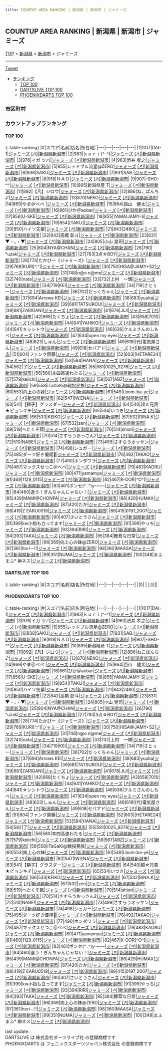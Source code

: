 ```yaml
---
title: COUNTUP AREA RANKING | 新潟県 | 新潟市 | ジャミーズ
---
```

## COUNTUP AREA RANKING | 新潟県 | 新潟市 | ジャミーズ

[TOP](/darts/rank/) > [新潟県](/darts/rank/新潟県/) > [新潟市](/darts/rank/新潟県/新潟市/) > ジャミーズ

___

<a href="https://twitter.com/share?ref_src=twsrc%5Etfw" data-text="COUNTUP AREA RANKING | 新潟県新潟市ジャミーズ" class="twitter-share-button" data-hashtags="DARTSLIVE,PHOENIXDARTS,darts,ダーツ" data-show-count="false">Tweet</a>

* [ランキング](#カウントアップランキング)
    * [TOP 100](#top-100)
    * [DARTSLIVE TOP 100](#dartslive-top-100)
    * [PHOENIXDARTS TOP 100](#phoenixdarts-top-100)

### 市区町村

<ul>

</ul>

### カウントアップランキング

#### TOP 100



{:.table-ranking}
|#|スコア|名前|店名|所在地|
|---|---|---|---|---|
|1|1017|<span class="rank-name-pd">DAI-1</span>|<a href="/darts/rank/shops/81179.html">ジャミーズ</a> <a href="https://vs.phoenixdarts.com/jp/shop/shopDetailInfo/s_81179?s_seq=81179">[↗]</a>|<a href="/darts/rank/新潟県/新潟市">新潟県新潟市</a>|
|2|983|<span class="rank-name-pd">ｋｕｒｉ(^ｰ^)</span>|<a href="/darts/rank/shops/81179.html">ジャミーズ</a> <a href="https://vs.phoenixdarts.com/jp/shop/shopDetailInfo/s_81179?s_seq=81179">[↗]</a>|<a href="/darts/rank/新潟県/新潟市">新潟県新潟市</a>|
|3|976|<span class="rank-name-pd">イガ ツバ</span>|<a href="/darts/rank/shops/81179.html">ジャミーズ</a> <a href="https://vs.phoenixdarts.com/jp/shop/shopDetailInfo/s_81179?s_seq=81179">[↗]</a>|<a href="/darts/rank/新潟県/新潟市">新潟県新潟市</a>|
|4|963|<span class="rank-name-pd"><span class="pro-icon-pd"></span>渋井 孝之</span>|<a href="/darts/rank/shops/81179.html">ジャミーズ</a> <a href="https://vs.phoenixdarts.com/jp/shop/shopDetailInfo/s_81179?s_seq=81179">[↗]</a>|<a href="/darts/rank/新潟県/新潟市">新潟県新潟市</a>|
|5|955|<span class="rank-name-pd">レッドブル流星@ZERO</span>|<a href="/darts/rank/shops/81179.html">ジャミーズ</a> <a href="https://vs.phoenixdarts.com/jp/shop/shopDetailInfo/s_81179?s_seq=81179">[↗]</a>|<a href="/darts/rank/新潟県/新潟市">新潟県新潟市</a>|
|6|938|<span class="rank-name-pd">SAKU</span>|<a href="/darts/rank/shops/81179.html">ジャミーズ</a> <a href="https://vs.phoenixdarts.com/jp/shop/shopDetailInfo/s_81179?s_seq=81179">[↗]</a>|<a href="/darts/rank/新潟県/新潟市">新潟県新潟市</a>|
|7|931|<span class="rank-name-pd">SAB.</span>|<a href="/darts/rank/shops/81179.html">ジャミーズ</a> <a href="https://vs.phoenixdarts.com/jp/shop/shopDetailInfo/s_81179?s_seq=81179">[↗]</a>|<a href="/darts/rank/新潟県/新潟市">新潟県新潟市</a>|
|8|918|<span class="rank-name-pd">ＮＡＯ</span>|<a href="/darts/rank/shops/81179.html">ジャミーズ</a> <a href="https://vs.phoenixdarts.com/jp/shop/shopDetailInfo/s_81179?s_seq=81179">[↗]</a>|<a href="/darts/rank/新潟県/新潟市">新潟県新潟市</a>|
|9|907|<span class="rank-name-pd">-SHO-^^</span>|<a href="/darts/rank/shops/81179.html">ジャミーズ</a> <a href="https://vs.phoenixdarts.com/jp/shop/shopDetailInfo/s_81179?s_seq=81179">[↗]</a>|<a href="/darts/rank/新潟県/新潟市">新潟県新潟市</a>|
|10|895|<span class="rank-name-pd">新潟県産 T</span>|<a href="/darts/rank/shops/81179.html">ジャミーズ</a> <a href="https://vs.phoenixdarts.com/jp/shop/shopDetailInfo/s_81179?s_seq=81179">[↗]</a>|<a href="/darts/rank/新潟県/新潟市">新潟県新潟市</a>|
|11|892|<span class="rank-name-pd">【凡】ジロウ</span>|<a href="/darts/rank/shops/81179.html">ジャミーズ</a> <a href="https://vs.phoenixdarts.com/jp/shop/shopDetailInfo/s_81179?s_seq=81179">[↗]</a>|<a href="/darts/rank/新潟県/新潟市">新潟県新潟市</a>|
|12|886|<span class="rank-name-pd">ねこぱんち♪</span>|<a href="/darts/rank/shops/81179.html">ジャミーズ</a> <a href="https://vs.phoenixdarts.com/jp/shop/shopDetailInfo/s_81179?s_seq=81179">[↗]</a>|<a href="/darts/rank/新潟県/新潟市">新潟県新潟市</a>|
|13|870|<span class="rank-name-pd">NEKO</span>|<a href="/darts/rank/shops/81179.html">ジャミーズ</a> <a href="https://vs.phoenixdarts.com/jp/shop/shopDetailInfo/s_81179?s_seq=81179">[↗]</a>|<a href="/darts/rank/新潟県/新潟市">新潟県新潟市</a>|
|14|869|<span class="rank-name-pd">やま＠べべ </span>|<a href="/darts/rank/shops/81179.html">ジャミーズ</a> <a href="https://vs.phoenixdarts.com/jp/shop/shopDetailInfo/s_81179?s_seq=81179">[↗]</a>|<a href="/darts/rank/新潟県/新潟市">新潟県新潟市</a>|
|15|864|<span class="rank-name-pd">西山　健太</span>|<a href="/darts/rank/shops/81179.html">ジャミーズ</a> <a href="https://vs.phoenixdarts.com/jp/shop/shopDetailInfo/s_81179?s_seq=81179">[↗]</a>|<a href="/darts/rank/新潟県/新潟市">新潟県新潟市</a>|
|16|861|<span class="rank-name-pd">ぴか＠aobar</span>|<a href="/darts/rank/shops/81179.html">ジャミーズ</a> <a href="https://vs.phoenixdarts.com/jp/shop/shopDetailInfo/s_81179?s_seq=81179">[↗]</a>|<a href="/darts/rank/新潟県/新潟市">新潟県新潟市</a>|
|17|856|<span class="rank-name-pd">U-SKE</span>|<a href="/darts/rank/shops/81179.html">ジャミーズ</a> <a href="https://vs.phoenixdarts.com/jp/shop/shopDetailInfo/s_81179?s_seq=81179">[↗]</a>|<a href="/darts/rank/新潟県/新潟市">新潟県新潟市</a>|
|18|855|<span class="rank-name-pd">YAMA!JAMY-S</span>|<a href="/darts/rank/shops/81179.html">ジャミーズ</a> <a href="https://vs.phoenixdarts.com/jp/shop/shopDetailInfo/s_81179?s_seq=81179">[↗]</a>|<a href="/darts/rank/新潟県/新潟市">新潟県新潟市</a>|
|19|854|<span class="rank-name-pd">[TAKU]</span>|<a href="/darts/rank/shops/81179.html">ジャミーズ</a> <a href="https://vs.phoenixdarts.com/jp/shop/shopDetailInfo/s_81179?s_seq=81179">[↗]</a>|<a href="/darts/rank/新潟県/新潟市">新潟県新潟市</a>|
|20|850|<span class="rank-name-pd">ハイソ先輩</span>|<a href="/darts/rank/shops/81179.html">ジャミーズ</a> <a href="https://vs.phoenixdarts.com/jp/shop/shopDetailInfo/s_81179?s_seq=81179">[↗]</a>|<a href="/darts/rank/新潟県/新潟市">新潟県新潟市</a>|
|21|843|<span class="rank-name-pd">2480</span>|<a href="/darts/rank/shops/81179.html">ジャミーズ</a> <a href="https://vs.phoenixdarts.com/jp/shop/shopDetailInfo/s_81179?s_seq=81179">[↗]</a>|<a href="/darts/rank/新潟県/新潟市">新潟県新潟市</a>|
|22|842|<span class="rank-name-pd">高橋 彰斗</span>|<a href="/darts/rank/shops/81179.html">ジャミーズ</a> <a href="https://vs.phoenixdarts.com/jp/shop/shopDetailInfo/s_81179?s_seq=81179">[↗]</a>|<a href="/darts/rank/新潟県/新潟市">新潟県新潟市</a>|
|23|831|<span class="rank-name-pd">▼・。・▼</span>|<a href="/darts/rank/shops/81179.html">ジャミーズ</a> <a href="https://vs.phoenixdarts.com/jp/shop/shopDetailInfo/s_81179?s_seq=81179">[↗]</a>|<a href="/darts/rank/新潟県/新潟市">新潟県新潟市</a>|
|24|805|<span class="rank-name-pd">小山 晃司</span>|<a href="/darts/rank/shops/81179.html">ジャミーズ</a> <a href="https://vs.phoenixdarts.com/jp/shop/shopDetailInfo/s_81179?s_seq=81179">[↗]</a>|<a href="/darts/rank/新潟県/新潟市">新潟県新潟市</a>|
|25|804|<span class="rank-name-pd">NYA@CHAN</span>|<a href="/darts/rank/shops/81179.html">ジャミーズ</a> <a href="https://vs.phoenixdarts.com/jp/shop/shopDetailInfo/s_81179?s_seq=81179">[↗]</a>|<a href="/darts/rank/新潟県/新潟市">新潟県新潟市</a>|
|26|790|<span class="rank-name-pd">°uzak</span>|<a href="/darts/rank/shops/81179.html">ジャミーズ</a> <a href="https://vs.phoenixdarts.com/jp/shop/shopDetailInfo/s_81179?s_seq=81179">[↗]</a>|<a href="/darts/rank/新潟県/新潟市">新潟県新潟市</a>|
|27|783|<span class="rank-name-pd">3点☆BOY</span>|<a href="/darts/rank/shops/81179.html">ジャミーズ</a> <a href="https://vs.phoenixdarts.com/jp/shop/shopDetailInfo/s_81179?s_seq=81179">[↗]</a>|<a href="/darts/rank/新潟県/新潟市">新潟県新潟市</a>|
|28|774|<span class="rank-name-pd">たかぴー《ジャミーズ》</span>|<a href="/darts/rank/shops/81179.html">ジャミーズ</a> <a href="https://vs.phoenixdarts.com/jp/shop/shopDetailInfo/s_81179?s_seq=81179">[↗]</a>|<a href="/darts/rank/新潟県/新潟市">新潟県新潟市</a>|
|29|769|<span class="rank-name-pd">KURI[^.^]</span>|<a href="/darts/rank/shops/81179.html">ジャミーズ</a> <a href="https://vs.phoenixdarts.com/jp/shop/shopDetailInfo/s_81179?s_seq=81179">[↗]</a>|<a href="/darts/rank/新潟県/新潟市">新潟県新潟市</a>|
|30|750|<span class="rank-name-pd">HISA@JAMY+S2</span>|<a href="/darts/rank/shops/81179.html">ジャミーズ</a> <a href="https://vs.phoenixdarts.com/jp/shop/shopDetailInfo/s_81179?s_seq=81179">[↗]</a>|<a href="/darts/rank/新潟県/新潟市">新潟県新潟市</a>|
|31|748|<span class="rank-name-pd">n@o n@me</span>|<a href="/darts/rank/shops/81179.html">ジャミーズ</a> <a href="https://vs.phoenixdarts.com/jp/shop/shopDetailInfo/s_81179?s_seq=81179">[↗]</a>|<a href="/darts/rank/新潟県/新潟市">新潟県新潟市</a>|
|32|740|<span class="rank-name-pd">nata</span>|<a href="/darts/rank/shops/81179.html">ジャミーズ</a> <a href="https://vs.phoenixdarts.com/jp/shop/shopDetailInfo/s_81179?s_seq=81179">[↗]</a>|<a href="/darts/rank/新潟県/新潟市">新潟県新潟市</a>|
|33|732|<span class="rank-name-pd">上村　一輝</span>|<a href="/darts/rank/shops/81179.html">ジャミーズ</a> <a href="https://vs.phoenixdarts.com/jp/shop/shopDetailInfo/s_81179?s_seq=81179">[↗]</a>|<a href="/darts/rank/新潟県/新潟市">新潟県新潟市</a>|
|34|719|<span class="rank-name-pd">KEI</span>|<a href="/darts/rank/shops/81179.html">ジャミーズ</a> <a href="https://vs.phoenixdarts.com/jp/shop/shopDetailInfo/s_81179?s_seq=81179">[↗]</a>|<a href="/darts/rank/新潟県/新潟市">新潟県新潟市</a>|
|34|719|<span class="rank-name-pd">さとぅー</span>|<a href="/darts/rank/shops/81179.html">ジャミーズ</a> <a href="https://vs.phoenixdarts.com/jp/shop/shopDetailInfo/s_81179?s_seq=81179">[↗]</a>|<a href="/darts/rank/新潟県/新潟市">新潟県新潟市</a>|
|36|702|<span class="rank-name-pd">だっくちゃん</span>|<a href="/darts/rank/shops/81179.html">ジャミーズ</a> <a href="https://vs.phoenixdarts.com/jp/shop/shopDetailInfo/s_81179?s_seq=81179">[↗]</a>|<a href="/darts/rank/新潟県/新潟市">新潟県新潟市</a>|
|37|694|<span class="rank-name-pd">Arrows KEI</span>|<a href="/darts/rank/shops/81179.html">ジャミーズ</a> <a href="https://vs.phoenixdarts.com/jp/shop/shopDetailInfo/s_81179?s_seq=81179">[↗]</a>|<a href="/darts/rank/新潟県/新潟市">新潟県新潟市</a>|
|38|683|<span class="rank-name-pd">yuuka</span>|<a href="/darts/rank/shops/81179.html">ジャミーズ</a> <a href="https://vs.phoenixdarts.com/jp/shop/shopDetailInfo/s_81179?s_seq=81179">[↗]</a>|<a href="/darts/rank/新潟県/新潟市">新潟県新潟市</a>|
|39|681|<span class="rank-name-pd">TATSUROU!</span>|<a href="/darts/rank/shops/81179.html">ジャミーズ</a> <a href="https://vs.phoenixdarts.com/jp/shop/shopDetailInfo/s_81179?s_seq=81179">[↗]</a>|<a href="/darts/rank/新潟県/新潟市">新潟県新潟市</a>|
|39|681|<span class="rank-name-pd">ZARIGANI</span>|<a href="/darts/rank/shops/81179.html">ジャミーズ</a> <a href="https://vs.phoenixdarts.com/jp/shop/shopDetailInfo/s_81179?s_seq=81179">[↗]</a>|<a href="/darts/rank/新潟県/新潟市">新潟県新潟市</a>|
|41|678|<span class="rank-name-pd">JIJI</span>|<a href="/darts/rank/shops/81179.html">ジャミーズ</a> <a href="https://vs.phoenixdarts.com/jp/shop/shopDetailInfo/s_81179?s_seq=81179">[↗]</a>|<a href="/darts/rank/新潟県/新潟市">新潟県新潟市</a>|
|42|668|<span class="rank-name-pd">たくちょ</span>|<a href="/darts/rank/shops/81179.html">ジャミーズ</a> <a href="https://vs.phoenixdarts.com/jp/shop/shopDetailInfo/s_81179?s_seq=81179">[↗]</a>|<a href="/darts/rank/新潟県/新潟市">新潟県新潟市</a>|
|43|658|<span class="rank-name-pd">7010</span>|<a href="/darts/rank/shops/81179.html">ジャミーズ</a> <a href="https://vs.phoenixdarts.com/jp/shop/shopDetailInfo/s_81179?s_seq=81179">[↗]</a>|<a href="/darts/rank/新潟県/新潟市">新潟県新潟市</a>|
|44|641|<span class="rank-name-pd">YAHIKO!</span>|<a href="/darts/rank/shops/81179.html">ジャミーズ</a> <a href="https://vs.phoenixdarts.com/jp/shop/shopDetailInfo/s_81179?s_seq=81179">[↗]</a>|<a href="/darts/rank/新潟県/新潟市">新潟県新潟市</a>|
|44|641|<span class="rank-name-pd">☆シシトウ</span>|<a href="/darts/rank/shops/81179.html">ジャミーズ</a> <a href="https://vs.phoenixdarts.com/jp/shop/shopDetailInfo/s_81179?s_seq=81179">[↗]</a>|<a href="/darts/rank/新潟県/新潟市">新潟県新潟市</a>|
|46|636|<span class="rank-name-pd">クルミさんのしもべ</span>|<a href="/darts/rank/shops/81179.html">ジャミーズ</a> <a href="https://vs.phoenixdarts.com/jp/shop/shopDetailInfo/s_81179?s_seq=81179">[↗]</a>|<a href="/darts/rank/新潟県/新潟市">新潟県新潟市</a>|
|47|634|<span class="rank-name-pd">open my eyes</span>|<a href="/darts/rank/shops/81179.html">ジャミーズ</a> <a href="https://vs.phoenixdarts.com/jp/shop/shopDetailInfo/s_81179?s_seq=81179">[↗]</a>|<a href="/darts/rank/新潟県/新潟市">新潟県新潟市</a>|
|48|623|<span class="rank-name-pd">しゅん</span>|<a href="/darts/rank/shops/81179.html">ジャミーズ</a> <a href="https://vs.phoenixdarts.com/jp/shop/shopDetailInfo/s_81179?s_seq=81179">[↗]</a>|<a href="/darts/rank/新潟県/新潟市">新潟県新潟市</a>|
|49|618|<span class="rank-name-pd">(代)電気屋さん</span>|<a href="/darts/rank/shops/81179.html">ジャミーズ</a> <a href="https://vs.phoenixdarts.com/jp/shop/shopDetailInfo/s_81179?s_seq=81179">[↗]</a>|<a href="/darts/rank/新潟県/新潟市">新潟県新潟市</a>|
|49|618|<span class="rank-name-pd">セパアド</span>|<a href="/darts/rank/shops/81179.html">ジャミーズ</a> <a href="https://vs.phoenixdarts.com/jp/shop/shopDetailInfo/s_81179?s_seq=81179">[↗]</a>|<a href="/darts/rank/新潟県/新潟市">新潟県新潟市</a>|
|51|604|<span class="rank-name-pd">ファンク齋藤</span>|<a href="/darts/rank/shops/81179.html">ジャミーズ</a> <a href="https://vs.phoenixdarts.com/jp/shop/shopDetailInfo/s_81179?s_seq=81179">[↗]</a>|<a href="/darts/rank/新潟県/新潟市">新潟県新潟市</a>|
|52|603|<span class="rank-name-pd">[HETARE24]</span>|<a href="/darts/rank/shops/81179.html">ジャミーズ</a> <a href="https://vs.phoenixdarts.com/jp/shop/shopDetailInfo/s_81179?s_seq=81179">[↗]</a>|<a href="/darts/rank/新潟県/新潟市">新潟県新潟市</a>|
|53|584|<span class="rank-name-pd">HANA</span>|<a href="/darts/rank/shops/81179.html">ジャミーズ</a> <a href="https://vs.phoenixdarts.com/jp/shop/shopDetailInfo/s_81179?s_seq=81179">[↗]</a>|<a href="/darts/rank/新潟県/新潟市">新潟県新潟市</a>|
|54|582|<span class="rank-name-pd">了</span>|<a href="/darts/rank/shops/81179.html">ジャミーズ</a> <a href="https://vs.phoenixdarts.com/jp/shop/shopDetailInfo/s_81179?s_seq=81179">[↗]</a>|<a href="/darts/rank/新潟県/新潟市">新潟県新潟市</a>|
|55|581|<span class="rank-name-pd">0025_9276</span>|<a href="/darts/rank/shops/81179.html">ジャミーズ</a> <a href="https://vs.phoenixdarts.com/jp/shop/shopDetailInfo/s_81179?s_seq=81179">[↗]</a>|<a href="/darts/rank/新潟県/新潟市">新潟県新潟市</a>|
|56|580|<span class="rank-name-pd">本四高速わたる</span>|<a href="/darts/rank/shops/81179.html">ジャミーズ</a> <a href="https://vs.phoenixdarts.com/jp/shop/shopDetailInfo/s_81179?s_seq=81179">[↗]</a>|<a href="/darts/rank/新潟県/新潟市">新潟県新潟市</a>|
|57|579|<span class="rank-name-pd">keiichi</span>|<a href="/darts/rank/shops/81179.html">ジャミーズ</a> <a href="https://vs.phoenixdarts.com/jp/shop/shopDetailInfo/s_81179?s_seq=81179">[↗]</a>|<a href="/darts/rank/新潟県/新潟市">新潟県新潟市</a>|
|58|567|<span class="rank-name-pd">ABZ</span>|<a href="/darts/rank/shops/81179.html">ジャミーズ</a> <a href="https://vs.phoenixdarts.com/jp/shop/shopDetailInfo/s_81179?s_seq=81179">[↗]</a>|<a href="/darts/rank/新潟県/新潟市">新潟県新潟市</a>|
|59|558|<span class="rank-name-pd">iTaGaKi@戦投民族</span>|<a href="/darts/rank/shops/81179.html">ジャミーズ</a> <a href="https://vs.phoenixdarts.com/jp/shop/shopDetailInfo/s_81179?s_seq=81179">[↗]</a>|<a href="/darts/rank/新潟県/新潟市">新潟県新潟市</a>|
|60|553|<span class="rank-name-pd">向上心の妹</span>|<a href="/darts/rank/shops/81179.html">ジャミーズ</a> <a href="https://vs.phoenixdarts.com/jp/shop/shopDetailInfo/s_81179?s_seq=81179">[↗]</a>|<a href="/darts/rank/新潟県/新潟市">新潟県新潟市</a>|
|61|549|<span class="rank-name-pd">I.bom-ba-ye</span>|<a href="/darts/rank/shops/81179.html">ジャミーズ</a> <a href="https://vs.phoenixdarts.com/jp/shop/shopDetailInfo/s_81179?s_seq=81179">[↗]</a>|<a href="/darts/rank/新潟県/新潟市">新潟県新潟市</a>|
|62|547|<span class="rank-name-pd">IW.ENA</span>|<a href="/darts/rank/shops/81179.html">ジャミーズ</a> <a href="https://vs.phoenixdarts.com/jp/shop/shopDetailInfo/s_81179?s_seq=81179">[↗]</a>|<a href="/darts/rank/新潟県/新潟市">新潟県新潟市</a>|
|63|541|<span class="rank-name-pd">【獅子】グラスダー</span>|<a href="/darts/rank/shops/81179.html">ジャミーズ</a> <a href="https://vs.phoenixdarts.com/jp/shop/shopDetailInfo/s_81179?s_seq=81179">[↗]</a>|<a href="/darts/rank/新潟県/新潟市">新潟県新潟市</a>|
|64|540|<span class="rank-name-pd">超☆兄貴★ピョンキチ</span>|<a href="/darts/rank/shops/81179.html">ジャミーズ</a> <a href="https://vs.phoenixdarts.com/jp/shop/shopDetailInfo/s_81179?s_seq=81179">[↗]</a>|<a href="/darts/rank/新潟県/新潟市">新潟県新潟市</a>|
|65|534|<span class="rank-name-pd">いつき</span>|<a href="/darts/rank/shops/81179.html">ジャミーズ</a> <a href="https://vs.phoenixdarts.com/jp/shop/shopDetailInfo/s_81179?s_seq=81179">[↗]</a>|<a href="/darts/rank/新潟県/新潟市">新潟県新潟市</a>|
|66|533|<span class="rank-name-pd">KEIKO</span>|<a href="/darts/rank/shops/81179.html">ジャミーズ</a> <a href="https://vs.phoenixdarts.com/jp/shop/shopDetailInfo/s_81179?s_seq=81179">[↗]</a>|<a href="/darts/rank/新潟県/新潟市">新潟県新潟市</a>|
|67|532|<span class="rank-name-pd">RINA.K</span>|<a href="/darts/rank/shops/81179.html">ジャミーズ</a> <a href="https://vs.phoenixdarts.com/jp/shop/shopDetailInfo/s_81179?s_seq=81179">[↗]</a>|<a href="/darts/rank/新潟県/新潟市">新潟県新潟市</a>|
|67|532|<span class="rank-name-pd">zen</span>|<a href="/darts/rank/shops/81179.html">ジャミーズ</a> <a href="https://vs.phoenixdarts.com/jp/shop/shopDetailInfo/s_81179?s_seq=81179">[↗]</a>|<a href="/darts/rank/新潟県/新潟市">新潟県新潟市</a>|
|69|519|<span class="rank-name-pd">へたくそ藍</span>|<a href="/darts/rank/shops/81179.html">ジャミーズ</a> <a href="https://vs.phoenixdarts.com/jp/shop/shopDetailInfo/s_81179?s_seq=81179">[↗]</a>|<a href="/darts/rank/新潟県/新潟市">新潟県新潟市</a>|
|70|514|<span class="rank-name-pd">shiori</span>|<a href="/darts/rank/shops/81179.html">ジャミーズ</a> <a href="https://vs.phoenixdarts.com/jp/shop/shopDetailInfo/s_81179?s_seq=81179">[↗]</a>|<a href="/darts/rank/新潟県/新潟市">新潟県新潟市</a>|
|70|514|<span class="rank-name-pd">さすらうおっさん2</span>|<a href="/darts/rank/shops/81179.html">ジャミーズ</a> <a href="https://vs.phoenixdarts.com/jp/shop/shopDetailInfo/s_81179?s_seq=81179">[↗]</a>|<a href="/darts/rank/新潟県/新潟市">新潟県新潟市</a>|
|72|510|<span class="rank-name-pd">NABE!</span>|<a href="/darts/rank/shops/81179.html">ジャミーズ</a> <a href="https://vs.phoenixdarts.com/jp/shop/shopDetailInfo/s_81179?s_seq=81179">[↗]</a>|<a href="/darts/rank/新潟県/新潟市">新潟県新潟市</a>|
|73|499|<span class="rank-name-pd">さすらうオッサン</span>|<a href="/darts/rank/shops/81179.html">ジャミーズ</a> <a href="https://vs.phoenixdarts.com/jp/shop/shopDetailInfo/s_81179?s_seq=81179">[↗]</a>|<a href="/darts/rank/新潟県/新潟市">新潟県新潟市</a>|
|74|498|<span class="rank-name-pd">シュガー</span>|<a href="/darts/rank/shops/81179.html">ジャミーズ</a> <a href="https://vs.phoenixdarts.com/jp/shop/shopDetailInfo/s_81179?s_seq=81179">[↗]</a>|<a href="/darts/rank/新潟県/新潟市">新潟県新潟市</a>|
|75|495|<span class="rank-name-pd">ダーツ好き優翔🎯</span>|<a href="/darts/rank/shops/81179.html">ジャミーズ</a> <a href="https://vs.phoenixdarts.com/jp/shop/shopDetailInfo/s_81179?s_seq=81179">[↗]</a>|<a href="/darts/rank/新潟県/新潟市">新潟県新潟市</a>|
|76|492|<span class="rank-name-pd">TAKAO</span>|<a href="/darts/rank/shops/81179.html">ジャミーズ</a> <a href="https://vs.phoenixdarts.com/jp/shop/shopDetailInfo/s_81179?s_seq=81179">[↗]</a>|<a href="/darts/rank/新潟県/新潟市">新潟県新潟市</a>|
|77|490|<span class="rank-name-pd">ホンダワラ</span>|<a href="/darts/rank/shops/81179.html">ジャミーズ</a> <a href="https://vs.phoenixdarts.com/jp/shop/shopDetailInfo/s_81179?s_seq=81179">[↗]</a>|<a href="/darts/rank/新潟県/新潟市">新潟県新潟市</a>|
|78|487|<span class="rank-name-pd">マックスせつこ＠べべ</span>|<a href="/darts/rank/shops/81179.html">ジャミーズ</a> <a href="https://vs.phoenixdarts.com/jp/shop/shopDetailInfo/s_81179?s_seq=81179">[↗]</a>|<a href="/darts/rank/新潟県/新潟市">新潟県新潟市</a>|
|79|483|<span class="rank-name-pd">KAORU</span>|<a href="/darts/rank/shops/81179.html">ジャミーズ</a> <a href="https://vs.phoenixdarts.com/jp/shop/shopDetailInfo/s_81179?s_seq=81179">[↗]</a>|<a href="/darts/rank/新潟県/新潟市">新潟県新潟市</a>|
|80|471|<span class="rank-name-pd">yamamya</span>|<a href="/darts/rank/shops/81179.html">ジャミーズ</a> <a href="https://vs.phoenixdarts.com/jp/shop/shopDetailInfo/s_81179?s_seq=81179">[↗]</a>|<a href="/darts/rank/新潟県/新潟市">新潟県新潟市</a>|
|81|469|<span class="rank-name-pd">1129_0115</span>|<a href="/darts/rank/shops/81179.html">ジャミーズ</a> <a href="https://vs.phoenixdarts.com/jp/shop/shopDetailInfo/s_81179?s_seq=81179">[↗]</a>|<a href="/darts/rank/新潟県/新潟市">新潟県新潟市</a>|
|82|467|<span class="rank-name-pd">K-OOR[^O^]</span>|<a href="/darts/rank/shops/81179.html">ジャミーズ</a> <a href="https://vs.phoenixdarts.com/jp/shop/shopDetailInfo/s_81179?s_seq=81179">[↗]</a>|<a href="/darts/rank/新潟県/新潟市">新潟県新潟市</a>|
|83|461|<span class="rank-name-pd">ポンセ(^ .^)y-~~~</span>|<a href="/darts/rank/shops/81179.html">ジャミーズ</a> <a href="https://vs.phoenixdarts.com/jp/shop/shopDetailInfo/s_81179?s_seq=81179">[↗]</a>|<a href="/darts/rank/新潟県/新潟市">新潟県新潟市</a>|
|84|460|<span class="rank-name-pd">違う！ぎんちゃんじゃない！</span>|<a href="/darts/rank/shops/81179.html">ジャミーズ</a> <a href="https://vs.phoenixdarts.com/jp/shop/shopDetailInfo/s_81179?s_seq=81179">[↗]</a>|<a href="/darts/rank/新潟県/新潟市">新潟県新潟市</a>|
|85|439|<span class="rank-name-pd">MAMI@CHONPA</span>|<a href="/darts/rank/shops/81179.html">ジャミーズ</a> <a href="https://vs.phoenixdarts.com/jp/shop/shopDetailInfo/s_81179?s_seq=81179">[↗]</a>|<a href="/darts/rank/新潟県/新潟市">新潟県新潟市</a>|
|86|429|<span class="rank-name-pd">HUMAX</span>|<a href="/darts/rank/shops/81179.html">ジャミーズ</a> <a href="https://vs.phoenixdarts.com/jp/shop/shopDetailInfo/s_81179?s_seq=81179">[↗]</a>|<a href="/darts/rank/新潟県/新潟市">新潟県新潟市</a>|
|87|420|<span class="rank-name-pd">たか</span>|<a href="/darts/rank/shops/81179.html">ジャミーズ</a> <a href="https://vs.phoenixdarts.com/jp/shop/shopDetailInfo/s_81179?s_seq=81179">[↗]</a>|<a href="/darts/rank/新潟県/新潟市">新潟県新潟市</a>|
|88|419|<span class="rank-name-pd">Z EARU0519</span>|<a href="/darts/rank/shops/81179.html">ジャミーズ</a> <a href="https://vs.phoenixdarts.com/jp/shop/shopDetailInfo/s_81179?s_seq=81179">[↗]</a>|<a href="/darts/rank/新潟県/新潟市">新潟県新潟市</a>|
|89|415|<span class="rank-name-pd">0197_2007</span>|<a href="/darts/rank/shops/81179.html">ジャミーズ</a> <a href="https://vs.phoenixdarts.com/jp/shop/shopDetailInfo/s_81179?s_seq=81179">[↗]</a>|<a href="/darts/rank/新潟県/新潟市">新潟県新潟市</a>|
|90|407|<span class="rank-name-pd">さいとうさん</span>|<a href="/darts/rank/shops/81179.html">ジャミーズ</a> <a href="https://vs.phoenixdarts.com/jp/shop/shopDetailInfo/s_81179?s_seq=81179">[↗]</a>|<a href="/darts/rank/新潟県/新潟市">新潟県新潟市</a>|
|91|399|<span class="rank-name-pd">kw小指も立ってます</span>|<a href="/darts/rank/shops/81179.html">ジャミーズ</a> <a href="https://vs.phoenixdarts.com/jp/shop/shopDetailInfo/s_81179?s_seq=81179">[↗]</a>|<a href="/darts/rank/新潟県/新潟市">新潟県新潟市</a>|
|91|399|<span class="rank-name-pd">やっち</span>|<a href="/darts/rank/shops/81179.html">ジャミーズ</a> <a href="https://vs.phoenixdarts.com/jp/shop/shopDetailInfo/s_81179?s_seq=81179">[↗]</a>|<a href="/darts/rank/新潟県/新潟市">新潟県新潟市</a>|
|93|394|<span class="rank-name-pd">RIRI</span>|<a href="/darts/rank/shops/81179.html">ジャミーズ</a> <a href="https://vs.phoenixdarts.com/jp/shop/shopDetailInfo/s_81179?s_seq=81179">[↗]</a>|<a href="/darts/rank/新潟県/新潟市">新潟県新潟市</a>|
|94|393|<span class="rank-name-pd">TAKA</span>|<a href="/darts/rank/shops/81179.html">ジャミーズ</a> <a href="https://vs.phoenixdarts.com/jp/shop/shopDetailInfo/s_81179?s_seq=81179">[↗]</a>|<a href="/darts/rank/新潟県/新潟市">新潟県新潟市</a>|
|95|384|<span class="rank-name-pd">舞茸な日常</span>|<a href="/darts/rank/shops/81179.html">ジャミーズ</a> <a href="https://vs.phoenixdarts.com/jp/shop/shopDetailInfo/s_81179?s_seq=81179">[↗]</a>|<a href="/darts/rank/新潟県/新潟市">新潟県新潟市</a>|
|96|369|<span class="rank-name-pd">向上心の妹@ZERO</span>|<a href="/darts/rank/shops/81179.html">ジャミーズ</a> <a href="https://vs.phoenixdarts.com/jp/shop/shopDetailInfo/s_81179?s_seq=81179">[↗]</a>|<a href="/darts/rank/新潟県/新潟市">新潟県新潟市</a>|
|97|361|<span class="rank-name-pd">hori－‼︎</span>|<a href="/darts/rank/shops/81179.html">ジャミーズ</a> <a href="https://vs.phoenixdarts.com/jp/shop/shopDetailInfo/s_81179?s_seq=81179">[↗]</a>|<a href="/darts/rank/新潟県/新潟市">新潟県新潟市</a>|
|98|360|<span class="rank-name-pd">MAASA</span>|<a href="/darts/rank/shops/81179.html">ジャミーズ</a> <a href="https://vs.phoenixdarts.com/jp/shop/shopDetailInfo/s_81179?s_seq=81179">[↗]</a>|<a href="/darts/rank/新潟県/新潟市">新潟県新潟市</a>|
|99|351|<span class="rank-name-pd">NUMA</span>|<a href="/darts/rank/shops/81179.html">ジャミーズ</a> <a href="https://vs.phoenixdarts.com/jp/shop/shopDetailInfo/s_81179?s_seq=81179">[↗]</a>|<a href="/darts/rank/新潟県/新潟市">新潟県新潟市</a>|
|100|348|<span class="rank-name-pd">まふまふ* 榊ネス</span>|<a href="/darts/rank/shops/81179.html">ジャミーズ</a> <a href="https://vs.phoenixdarts.com/jp/shop/shopDetailInfo/s_81179?s_seq=81179">[↗]</a>|<a href="/darts/rank/新潟県/新潟市">新潟県新潟市</a>|


#### DARTSLIVE TOP 100



{:.table-ranking}
|#|スコア|名前|店名|所在地|
|---|---|---|---|---|
||0|<span class="rank-name-dl"> </span>|<a href="/darts/rank/shops/.html"></a> <a href="">[↗]</a>|<a href="/darts/rank//"></a>|


#### PHOENIXDARTS TOP 100



{:.table-ranking}
|#|スコア|名前|店名|所在地|
|---|---|---|---|---|
|1|1017|<span class="rank-name-pd">DAI-1</span>|<a href="/darts/rank/shops/81179.html">ジャミーズ</a> <a href="https://vs.phoenixdarts.com/jp/shop/shopDetailInfo/s_81179?s_seq=81179">[↗]</a>|<a href="/darts/rank/新潟県/新潟市">新潟県新潟市</a>|
|2|983|<span class="rank-name-pd">ｋｕｒｉ(^ｰ^)</span>|<a href="/darts/rank/shops/81179.html">ジャミーズ</a> <a href="https://vs.phoenixdarts.com/jp/shop/shopDetailInfo/s_81179?s_seq=81179">[↗]</a>|<a href="/darts/rank/新潟県/新潟市">新潟県新潟市</a>|
|3|976|<span class="rank-name-pd">イガ ツバ</span>|<a href="/darts/rank/shops/81179.html">ジャミーズ</a> <a href="https://vs.phoenixdarts.com/jp/shop/shopDetailInfo/s_81179?s_seq=81179">[↗]</a>|<a href="/darts/rank/新潟県/新潟市">新潟県新潟市</a>|
|4|963|<span class="rank-name-pd"><span class="pro-icon-pd"></span>渋井 孝之</span>|<a href="/darts/rank/shops/81179.html">ジャミーズ</a> <a href="https://vs.phoenixdarts.com/jp/shop/shopDetailInfo/s_81179?s_seq=81179">[↗]</a>|<a href="/darts/rank/新潟県/新潟市">新潟県新潟市</a>|
|5|955|<span class="rank-name-pd">レッドブル流星@ZERO</span>|<a href="/darts/rank/shops/81179.html">ジャミーズ</a> <a href="https://vs.phoenixdarts.com/jp/shop/shopDetailInfo/s_81179?s_seq=81179">[↗]</a>|<a href="/darts/rank/新潟県/新潟市">新潟県新潟市</a>|
|6|938|<span class="rank-name-pd">SAKU</span>|<a href="/darts/rank/shops/81179.html">ジャミーズ</a> <a href="https://vs.phoenixdarts.com/jp/shop/shopDetailInfo/s_81179?s_seq=81179">[↗]</a>|<a href="/darts/rank/新潟県/新潟市">新潟県新潟市</a>|
|7|931|<span class="rank-name-pd">SAB.</span>|<a href="/darts/rank/shops/81179.html">ジャミーズ</a> <a href="https://vs.phoenixdarts.com/jp/shop/shopDetailInfo/s_81179?s_seq=81179">[↗]</a>|<a href="/darts/rank/新潟県/新潟市">新潟県新潟市</a>|
|8|918|<span class="rank-name-pd">ＮＡＯ</span>|<a href="/darts/rank/shops/81179.html">ジャミーズ</a> <a href="https://vs.phoenixdarts.com/jp/shop/shopDetailInfo/s_81179?s_seq=81179">[↗]</a>|<a href="/darts/rank/新潟県/新潟市">新潟県新潟市</a>|
|9|907|<span class="rank-name-pd">-SHO-^^</span>|<a href="/darts/rank/shops/81179.html">ジャミーズ</a> <a href="https://vs.phoenixdarts.com/jp/shop/shopDetailInfo/s_81179?s_seq=81179">[↗]</a>|<a href="/darts/rank/新潟県/新潟市">新潟県新潟市</a>|
|10|895|<span class="rank-name-pd">新潟県産 T</span>|<a href="/darts/rank/shops/81179.html">ジャミーズ</a> <a href="https://vs.phoenixdarts.com/jp/shop/shopDetailInfo/s_81179?s_seq=81179">[↗]</a>|<a href="/darts/rank/新潟県/新潟市">新潟県新潟市</a>|
|11|892|<span class="rank-name-pd">【凡】ジロウ</span>|<a href="/darts/rank/shops/81179.html">ジャミーズ</a> <a href="https://vs.phoenixdarts.com/jp/shop/shopDetailInfo/s_81179?s_seq=81179">[↗]</a>|<a href="/darts/rank/新潟県/新潟市">新潟県新潟市</a>|
|12|886|<span class="rank-name-pd">ねこぱんち♪</span>|<a href="/darts/rank/shops/81179.html">ジャミーズ</a> <a href="https://vs.phoenixdarts.com/jp/shop/shopDetailInfo/s_81179?s_seq=81179">[↗]</a>|<a href="/darts/rank/新潟県/新潟市">新潟県新潟市</a>|
|13|870|<span class="rank-name-pd">NEKO</span>|<a href="/darts/rank/shops/81179.html">ジャミーズ</a> <a href="https://vs.phoenixdarts.com/jp/shop/shopDetailInfo/s_81179?s_seq=81179">[↗]</a>|<a href="/darts/rank/新潟県/新潟市">新潟県新潟市</a>|
|14|869|<span class="rank-name-pd">やま＠べべ </span>|<a href="/darts/rank/shops/81179.html">ジャミーズ</a> <a href="https://vs.phoenixdarts.com/jp/shop/shopDetailInfo/s_81179?s_seq=81179">[↗]</a>|<a href="/darts/rank/新潟県/新潟市">新潟県新潟市</a>|
|15|864|<span class="rank-name-pd">西山　健太</span>|<a href="/darts/rank/shops/81179.html">ジャミーズ</a> <a href="https://vs.phoenixdarts.com/jp/shop/shopDetailInfo/s_81179?s_seq=81179">[↗]</a>|<a href="/darts/rank/新潟県/新潟市">新潟県新潟市</a>|
|16|861|<span class="rank-name-pd">ぴか＠aobar</span>|<a href="/darts/rank/shops/81179.html">ジャミーズ</a> <a href="https://vs.phoenixdarts.com/jp/shop/shopDetailInfo/s_81179?s_seq=81179">[↗]</a>|<a href="/darts/rank/新潟県/新潟市">新潟県新潟市</a>|
|17|856|<span class="rank-name-pd">U-SKE</span>|<a href="/darts/rank/shops/81179.html">ジャミーズ</a> <a href="https://vs.phoenixdarts.com/jp/shop/shopDetailInfo/s_81179?s_seq=81179">[↗]</a>|<a href="/darts/rank/新潟県/新潟市">新潟県新潟市</a>|
|18|855|<span class="rank-name-pd">YAMA!JAMY-S</span>|<a href="/darts/rank/shops/81179.html">ジャミーズ</a> <a href="https://vs.phoenixdarts.com/jp/shop/shopDetailInfo/s_81179?s_seq=81179">[↗]</a>|<a href="/darts/rank/新潟県/新潟市">新潟県新潟市</a>|
|19|854|<span class="rank-name-pd">[TAKU]</span>|<a href="/darts/rank/shops/81179.html">ジャミーズ</a> <a href="https://vs.phoenixdarts.com/jp/shop/shopDetailInfo/s_81179?s_seq=81179">[↗]</a>|<a href="/darts/rank/新潟県/新潟市">新潟県新潟市</a>|
|20|850|<span class="rank-name-pd">ハイソ先輩</span>|<a href="/darts/rank/shops/81179.html">ジャミーズ</a> <a href="https://vs.phoenixdarts.com/jp/shop/shopDetailInfo/s_81179?s_seq=81179">[↗]</a>|<a href="/darts/rank/新潟県/新潟市">新潟県新潟市</a>|
|21|843|<span class="rank-name-pd">2480</span>|<a href="/darts/rank/shops/81179.html">ジャミーズ</a> <a href="https://vs.phoenixdarts.com/jp/shop/shopDetailInfo/s_81179?s_seq=81179">[↗]</a>|<a href="/darts/rank/新潟県/新潟市">新潟県新潟市</a>|
|22|842|<span class="rank-name-pd">高橋 彰斗</span>|<a href="/darts/rank/shops/81179.html">ジャミーズ</a> <a href="https://vs.phoenixdarts.com/jp/shop/shopDetailInfo/s_81179?s_seq=81179">[↗]</a>|<a href="/darts/rank/新潟県/新潟市">新潟県新潟市</a>|
|23|831|<span class="rank-name-pd">▼・。・▼</span>|<a href="/darts/rank/shops/81179.html">ジャミーズ</a> <a href="https://vs.phoenixdarts.com/jp/shop/shopDetailInfo/s_81179?s_seq=81179">[↗]</a>|<a href="/darts/rank/新潟県/新潟市">新潟県新潟市</a>|
|24|805|<span class="rank-name-pd">小山 晃司</span>|<a href="/darts/rank/shops/81179.html">ジャミーズ</a> <a href="https://vs.phoenixdarts.com/jp/shop/shopDetailInfo/s_81179?s_seq=81179">[↗]</a>|<a href="/darts/rank/新潟県/新潟市">新潟県新潟市</a>|
|25|804|<span class="rank-name-pd">NYA@CHAN</span>|<a href="/darts/rank/shops/81179.html">ジャミーズ</a> <a href="https://vs.phoenixdarts.com/jp/shop/shopDetailInfo/s_81179?s_seq=81179">[↗]</a>|<a href="/darts/rank/新潟県/新潟市">新潟県新潟市</a>|
|26|790|<span class="rank-name-pd">°uzak</span>|<a href="/darts/rank/shops/81179.html">ジャミーズ</a> <a href="https://vs.phoenixdarts.com/jp/shop/shopDetailInfo/s_81179?s_seq=81179">[↗]</a>|<a href="/darts/rank/新潟県/新潟市">新潟県新潟市</a>|
|27|783|<span class="rank-name-pd">3点☆BOY</span>|<a href="/darts/rank/shops/81179.html">ジャミーズ</a> <a href="https://vs.phoenixdarts.com/jp/shop/shopDetailInfo/s_81179?s_seq=81179">[↗]</a>|<a href="/darts/rank/新潟県/新潟市">新潟県新潟市</a>|
|28|774|<span class="rank-name-pd">たかぴー《ジャミーズ》</span>|<a href="/darts/rank/shops/81179.html">ジャミーズ</a> <a href="https://vs.phoenixdarts.com/jp/shop/shopDetailInfo/s_81179?s_seq=81179">[↗]</a>|<a href="/darts/rank/新潟県/新潟市">新潟県新潟市</a>|
|29|769|<span class="rank-name-pd">KURI[^.^]</span>|<a href="/darts/rank/shops/81179.html">ジャミーズ</a> <a href="https://vs.phoenixdarts.com/jp/shop/shopDetailInfo/s_81179?s_seq=81179">[↗]</a>|<a href="/darts/rank/新潟県/新潟市">新潟県新潟市</a>|
|30|750|<span class="rank-name-pd">HISA@JAMY+S2</span>|<a href="/darts/rank/shops/81179.html">ジャミーズ</a> <a href="https://vs.phoenixdarts.com/jp/shop/shopDetailInfo/s_81179?s_seq=81179">[↗]</a>|<a href="/darts/rank/新潟県/新潟市">新潟県新潟市</a>|
|31|748|<span class="rank-name-pd">n@o n@me</span>|<a href="/darts/rank/shops/81179.html">ジャミーズ</a> <a href="https://vs.phoenixdarts.com/jp/shop/shopDetailInfo/s_81179?s_seq=81179">[↗]</a>|<a href="/darts/rank/新潟県/新潟市">新潟県新潟市</a>|
|32|740|<span class="rank-name-pd">nata</span>|<a href="/darts/rank/shops/81179.html">ジャミーズ</a> <a href="https://vs.phoenixdarts.com/jp/shop/shopDetailInfo/s_81179?s_seq=81179">[↗]</a>|<a href="/darts/rank/新潟県/新潟市">新潟県新潟市</a>|
|33|732|<span class="rank-name-pd">上村　一輝</span>|<a href="/darts/rank/shops/81179.html">ジャミーズ</a> <a href="https://vs.phoenixdarts.com/jp/shop/shopDetailInfo/s_81179?s_seq=81179">[↗]</a>|<a href="/darts/rank/新潟県/新潟市">新潟県新潟市</a>|
|34|719|<span class="rank-name-pd">KEI</span>|<a href="/darts/rank/shops/81179.html">ジャミーズ</a> <a href="https://vs.phoenixdarts.com/jp/shop/shopDetailInfo/s_81179?s_seq=81179">[↗]</a>|<a href="/darts/rank/新潟県/新潟市">新潟県新潟市</a>|
|34|719|<span class="rank-name-pd">さとぅー</span>|<a href="/darts/rank/shops/81179.html">ジャミーズ</a> <a href="https://vs.phoenixdarts.com/jp/shop/shopDetailInfo/s_81179?s_seq=81179">[↗]</a>|<a href="/darts/rank/新潟県/新潟市">新潟県新潟市</a>|
|36|702|<span class="rank-name-pd">だっくちゃん</span>|<a href="/darts/rank/shops/81179.html">ジャミーズ</a> <a href="https://vs.phoenixdarts.com/jp/shop/shopDetailInfo/s_81179?s_seq=81179">[↗]</a>|<a href="/darts/rank/新潟県/新潟市">新潟県新潟市</a>|
|37|694|<span class="rank-name-pd">Arrows KEI</span>|<a href="/darts/rank/shops/81179.html">ジャミーズ</a> <a href="https://vs.phoenixdarts.com/jp/shop/shopDetailInfo/s_81179?s_seq=81179">[↗]</a>|<a href="/darts/rank/新潟県/新潟市">新潟県新潟市</a>|
|38|683|<span class="rank-name-pd">yuuka</span>|<a href="/darts/rank/shops/81179.html">ジャミーズ</a> <a href="https://vs.phoenixdarts.com/jp/shop/shopDetailInfo/s_81179?s_seq=81179">[↗]</a>|<a href="/darts/rank/新潟県/新潟市">新潟県新潟市</a>|
|39|681|<span class="rank-name-pd">TATSUROU!</span>|<a href="/darts/rank/shops/81179.html">ジャミーズ</a> <a href="https://vs.phoenixdarts.com/jp/shop/shopDetailInfo/s_81179?s_seq=81179">[↗]</a>|<a href="/darts/rank/新潟県/新潟市">新潟県新潟市</a>|
|39|681|<span class="rank-name-pd">ZARIGANI</span>|<a href="/darts/rank/shops/81179.html">ジャミーズ</a> <a href="https://vs.phoenixdarts.com/jp/shop/shopDetailInfo/s_81179?s_seq=81179">[↗]</a>|<a href="/darts/rank/新潟県/新潟市">新潟県新潟市</a>|
|41|678|<span class="rank-name-pd">JIJI</span>|<a href="/darts/rank/shops/81179.html">ジャミーズ</a> <a href="https://vs.phoenixdarts.com/jp/shop/shopDetailInfo/s_81179?s_seq=81179">[↗]</a>|<a href="/darts/rank/新潟県/新潟市">新潟県新潟市</a>|
|42|668|<span class="rank-name-pd">たくちょ</span>|<a href="/darts/rank/shops/81179.html">ジャミーズ</a> <a href="https://vs.phoenixdarts.com/jp/shop/shopDetailInfo/s_81179?s_seq=81179">[↗]</a>|<a href="/darts/rank/新潟県/新潟市">新潟県新潟市</a>|
|43|658|<span class="rank-name-pd">7010</span>|<a href="/darts/rank/shops/81179.html">ジャミーズ</a> <a href="https://vs.phoenixdarts.com/jp/shop/shopDetailInfo/s_81179?s_seq=81179">[↗]</a>|<a href="/darts/rank/新潟県/新潟市">新潟県新潟市</a>|
|44|641|<span class="rank-name-pd">YAHIKO!</span>|<a href="/darts/rank/shops/81179.html">ジャミーズ</a> <a href="https://vs.phoenixdarts.com/jp/shop/shopDetailInfo/s_81179?s_seq=81179">[↗]</a>|<a href="/darts/rank/新潟県/新潟市">新潟県新潟市</a>|
|44|641|<span class="rank-name-pd">☆シシトウ</span>|<a href="/darts/rank/shops/81179.html">ジャミーズ</a> <a href="https://vs.phoenixdarts.com/jp/shop/shopDetailInfo/s_81179?s_seq=81179">[↗]</a>|<a href="/darts/rank/新潟県/新潟市">新潟県新潟市</a>|
|46|636|<span class="rank-name-pd">クルミさんのしもべ</span>|<a href="/darts/rank/shops/81179.html">ジャミーズ</a> <a href="https://vs.phoenixdarts.com/jp/shop/shopDetailInfo/s_81179?s_seq=81179">[↗]</a>|<a href="/darts/rank/新潟県/新潟市">新潟県新潟市</a>|
|47|634|<span class="rank-name-pd">open my eyes</span>|<a href="/darts/rank/shops/81179.html">ジャミーズ</a> <a href="https://vs.phoenixdarts.com/jp/shop/shopDetailInfo/s_81179?s_seq=81179">[↗]</a>|<a href="/darts/rank/新潟県/新潟市">新潟県新潟市</a>|
|48|623|<span class="rank-name-pd">しゅん</span>|<a href="/darts/rank/shops/81179.html">ジャミーズ</a> <a href="https://vs.phoenixdarts.com/jp/shop/shopDetailInfo/s_81179?s_seq=81179">[↗]</a>|<a href="/darts/rank/新潟県/新潟市">新潟県新潟市</a>|
|49|618|<span class="rank-name-pd">(代)電気屋さん</span>|<a href="/darts/rank/shops/81179.html">ジャミーズ</a> <a href="https://vs.phoenixdarts.com/jp/shop/shopDetailInfo/s_81179?s_seq=81179">[↗]</a>|<a href="/darts/rank/新潟県/新潟市">新潟県新潟市</a>|
|49|618|<span class="rank-name-pd">セパアド</span>|<a href="/darts/rank/shops/81179.html">ジャミーズ</a> <a href="https://vs.phoenixdarts.com/jp/shop/shopDetailInfo/s_81179?s_seq=81179">[↗]</a>|<a href="/darts/rank/新潟県/新潟市">新潟県新潟市</a>|
|51|604|<span class="rank-name-pd">ファンク齋藤</span>|<a href="/darts/rank/shops/81179.html">ジャミーズ</a> <a href="https://vs.phoenixdarts.com/jp/shop/shopDetailInfo/s_81179?s_seq=81179">[↗]</a>|<a href="/darts/rank/新潟県/新潟市">新潟県新潟市</a>|
|52|603|<span class="rank-name-pd">[HETARE24]</span>|<a href="/darts/rank/shops/81179.html">ジャミーズ</a> <a href="https://vs.phoenixdarts.com/jp/shop/shopDetailInfo/s_81179?s_seq=81179">[↗]</a>|<a href="/darts/rank/新潟県/新潟市">新潟県新潟市</a>|
|53|584|<span class="rank-name-pd">HANA</span>|<a href="/darts/rank/shops/81179.html">ジャミーズ</a> <a href="https://vs.phoenixdarts.com/jp/shop/shopDetailInfo/s_81179?s_seq=81179">[↗]</a>|<a href="/darts/rank/新潟県/新潟市">新潟県新潟市</a>|
|54|582|<span class="rank-name-pd">了</span>|<a href="/darts/rank/shops/81179.html">ジャミーズ</a> <a href="https://vs.phoenixdarts.com/jp/shop/shopDetailInfo/s_81179?s_seq=81179">[↗]</a>|<a href="/darts/rank/新潟県/新潟市">新潟県新潟市</a>|
|55|581|<span class="rank-name-pd">0025_9276</span>|<a href="/darts/rank/shops/81179.html">ジャミーズ</a> <a href="https://vs.phoenixdarts.com/jp/shop/shopDetailInfo/s_81179?s_seq=81179">[↗]</a>|<a href="/darts/rank/新潟県/新潟市">新潟県新潟市</a>|
|56|580|<span class="rank-name-pd">本四高速わたる</span>|<a href="/darts/rank/shops/81179.html">ジャミーズ</a> <a href="https://vs.phoenixdarts.com/jp/shop/shopDetailInfo/s_81179?s_seq=81179">[↗]</a>|<a href="/darts/rank/新潟県/新潟市">新潟県新潟市</a>|
|57|579|<span class="rank-name-pd">keiichi</span>|<a href="/darts/rank/shops/81179.html">ジャミーズ</a> <a href="https://vs.phoenixdarts.com/jp/shop/shopDetailInfo/s_81179?s_seq=81179">[↗]</a>|<a href="/darts/rank/新潟県/新潟市">新潟県新潟市</a>|
|58|567|<span class="rank-name-pd">ABZ</span>|<a href="/darts/rank/shops/81179.html">ジャミーズ</a> <a href="https://vs.phoenixdarts.com/jp/shop/shopDetailInfo/s_81179?s_seq=81179">[↗]</a>|<a href="/darts/rank/新潟県/新潟市">新潟県新潟市</a>|
|59|558|<span class="rank-name-pd">iTaGaKi@戦投民族</span>|<a href="/darts/rank/shops/81179.html">ジャミーズ</a> <a href="https://vs.phoenixdarts.com/jp/shop/shopDetailInfo/s_81179?s_seq=81179">[↗]</a>|<a href="/darts/rank/新潟県/新潟市">新潟県新潟市</a>|
|60|553|<span class="rank-name-pd">向上心の妹</span>|<a href="/darts/rank/shops/81179.html">ジャミーズ</a> <a href="https://vs.phoenixdarts.com/jp/shop/shopDetailInfo/s_81179?s_seq=81179">[↗]</a>|<a href="/darts/rank/新潟県/新潟市">新潟県新潟市</a>|
|61|549|<span class="rank-name-pd">I.bom-ba-ye</span>|<a href="/darts/rank/shops/81179.html">ジャミーズ</a> <a href="https://vs.phoenixdarts.com/jp/shop/shopDetailInfo/s_81179?s_seq=81179">[↗]</a>|<a href="/darts/rank/新潟県/新潟市">新潟県新潟市</a>|
|62|547|<span class="rank-name-pd">IW.ENA</span>|<a href="/darts/rank/shops/81179.html">ジャミーズ</a> <a href="https://vs.phoenixdarts.com/jp/shop/shopDetailInfo/s_81179?s_seq=81179">[↗]</a>|<a href="/darts/rank/新潟県/新潟市">新潟県新潟市</a>|
|63|541|<span class="rank-name-pd">【獅子】グラスダー</span>|<a href="/darts/rank/shops/81179.html">ジャミーズ</a> <a href="https://vs.phoenixdarts.com/jp/shop/shopDetailInfo/s_81179?s_seq=81179">[↗]</a>|<a href="/darts/rank/新潟県/新潟市">新潟県新潟市</a>|
|64|540|<span class="rank-name-pd">超☆兄貴★ピョンキチ</span>|<a href="/darts/rank/shops/81179.html">ジャミーズ</a> <a href="https://vs.phoenixdarts.com/jp/shop/shopDetailInfo/s_81179?s_seq=81179">[↗]</a>|<a href="/darts/rank/新潟県/新潟市">新潟県新潟市</a>|
|65|534|<span class="rank-name-pd">いつき</span>|<a href="/darts/rank/shops/81179.html">ジャミーズ</a> <a href="https://vs.phoenixdarts.com/jp/shop/shopDetailInfo/s_81179?s_seq=81179">[↗]</a>|<a href="/darts/rank/新潟県/新潟市">新潟県新潟市</a>|
|66|533|<span class="rank-name-pd">KEIKO</span>|<a href="/darts/rank/shops/81179.html">ジャミーズ</a> <a href="https://vs.phoenixdarts.com/jp/shop/shopDetailInfo/s_81179?s_seq=81179">[↗]</a>|<a href="/darts/rank/新潟県/新潟市">新潟県新潟市</a>|
|67|532|<span class="rank-name-pd">RINA.K</span>|<a href="/darts/rank/shops/81179.html">ジャミーズ</a> <a href="https://vs.phoenixdarts.com/jp/shop/shopDetailInfo/s_81179?s_seq=81179">[↗]</a>|<a href="/darts/rank/新潟県/新潟市">新潟県新潟市</a>|
|67|532|<span class="rank-name-pd">zen</span>|<a href="/darts/rank/shops/81179.html">ジャミーズ</a> <a href="https://vs.phoenixdarts.com/jp/shop/shopDetailInfo/s_81179?s_seq=81179">[↗]</a>|<a href="/darts/rank/新潟県/新潟市">新潟県新潟市</a>|
|69|519|<span class="rank-name-pd">へたくそ藍</span>|<a href="/darts/rank/shops/81179.html">ジャミーズ</a> <a href="https://vs.phoenixdarts.com/jp/shop/shopDetailInfo/s_81179?s_seq=81179">[↗]</a>|<a href="/darts/rank/新潟県/新潟市">新潟県新潟市</a>|
|70|514|<span class="rank-name-pd">shiori</span>|<a href="/darts/rank/shops/81179.html">ジャミーズ</a> <a href="https://vs.phoenixdarts.com/jp/shop/shopDetailInfo/s_81179?s_seq=81179">[↗]</a>|<a href="/darts/rank/新潟県/新潟市">新潟県新潟市</a>|
|70|514|<span class="rank-name-pd">さすらうおっさん2</span>|<a href="/darts/rank/shops/81179.html">ジャミーズ</a> <a href="https://vs.phoenixdarts.com/jp/shop/shopDetailInfo/s_81179?s_seq=81179">[↗]</a>|<a href="/darts/rank/新潟県/新潟市">新潟県新潟市</a>|
|72|510|<span class="rank-name-pd">NABE!</span>|<a href="/darts/rank/shops/81179.html">ジャミーズ</a> <a href="https://vs.phoenixdarts.com/jp/shop/shopDetailInfo/s_81179?s_seq=81179">[↗]</a>|<a href="/darts/rank/新潟県/新潟市">新潟県新潟市</a>|
|73|499|<span class="rank-name-pd">さすらうオッサン</span>|<a href="/darts/rank/shops/81179.html">ジャミーズ</a> <a href="https://vs.phoenixdarts.com/jp/shop/shopDetailInfo/s_81179?s_seq=81179">[↗]</a>|<a href="/darts/rank/新潟県/新潟市">新潟県新潟市</a>|
|74|498|<span class="rank-name-pd">シュガー</span>|<a href="/darts/rank/shops/81179.html">ジャミーズ</a> <a href="https://vs.phoenixdarts.com/jp/shop/shopDetailInfo/s_81179?s_seq=81179">[↗]</a>|<a href="/darts/rank/新潟県/新潟市">新潟県新潟市</a>|
|75|495|<span class="rank-name-pd">ダーツ好き優翔🎯</span>|<a href="/darts/rank/shops/81179.html">ジャミーズ</a> <a href="https://vs.phoenixdarts.com/jp/shop/shopDetailInfo/s_81179?s_seq=81179">[↗]</a>|<a href="/darts/rank/新潟県/新潟市">新潟県新潟市</a>|
|76|492|<span class="rank-name-pd">TAKAO</span>|<a href="/darts/rank/shops/81179.html">ジャミーズ</a> <a href="https://vs.phoenixdarts.com/jp/shop/shopDetailInfo/s_81179?s_seq=81179">[↗]</a>|<a href="/darts/rank/新潟県/新潟市">新潟県新潟市</a>|
|77|490|<span class="rank-name-pd">ホンダワラ</span>|<a href="/darts/rank/shops/81179.html">ジャミーズ</a> <a href="https://vs.phoenixdarts.com/jp/shop/shopDetailInfo/s_81179?s_seq=81179">[↗]</a>|<a href="/darts/rank/新潟県/新潟市">新潟県新潟市</a>|
|78|487|<span class="rank-name-pd">マックスせつこ＠べべ</span>|<a href="/darts/rank/shops/81179.html">ジャミーズ</a> <a href="https://vs.phoenixdarts.com/jp/shop/shopDetailInfo/s_81179?s_seq=81179">[↗]</a>|<a href="/darts/rank/新潟県/新潟市">新潟県新潟市</a>|
|79|483|<span class="rank-name-pd">KAORU</span>|<a href="/darts/rank/shops/81179.html">ジャミーズ</a> <a href="https://vs.phoenixdarts.com/jp/shop/shopDetailInfo/s_81179?s_seq=81179">[↗]</a>|<a href="/darts/rank/新潟県/新潟市">新潟県新潟市</a>|
|80|471|<span class="rank-name-pd">yamamya</span>|<a href="/darts/rank/shops/81179.html">ジャミーズ</a> <a href="https://vs.phoenixdarts.com/jp/shop/shopDetailInfo/s_81179?s_seq=81179">[↗]</a>|<a href="/darts/rank/新潟県/新潟市">新潟県新潟市</a>|
|81|469|<span class="rank-name-pd">1129_0115</span>|<a href="/darts/rank/shops/81179.html">ジャミーズ</a> <a href="https://vs.phoenixdarts.com/jp/shop/shopDetailInfo/s_81179?s_seq=81179">[↗]</a>|<a href="/darts/rank/新潟県/新潟市">新潟県新潟市</a>|
|82|467|<span class="rank-name-pd">K-OOR[^O^]</span>|<a href="/darts/rank/shops/81179.html">ジャミーズ</a> <a href="https://vs.phoenixdarts.com/jp/shop/shopDetailInfo/s_81179?s_seq=81179">[↗]</a>|<a href="/darts/rank/新潟県/新潟市">新潟県新潟市</a>|
|83|461|<span class="rank-name-pd">ポンセ(^ .^)y-~~~</span>|<a href="/darts/rank/shops/81179.html">ジャミーズ</a> <a href="https://vs.phoenixdarts.com/jp/shop/shopDetailInfo/s_81179?s_seq=81179">[↗]</a>|<a href="/darts/rank/新潟県/新潟市">新潟県新潟市</a>|
|84|460|<span class="rank-name-pd">違う！ぎんちゃんじゃない！</span>|<a href="/darts/rank/shops/81179.html">ジャミーズ</a> <a href="https://vs.phoenixdarts.com/jp/shop/shopDetailInfo/s_81179?s_seq=81179">[↗]</a>|<a href="/darts/rank/新潟県/新潟市">新潟県新潟市</a>|
|85|439|<span class="rank-name-pd">MAMI@CHONPA</span>|<a href="/darts/rank/shops/81179.html">ジャミーズ</a> <a href="https://vs.phoenixdarts.com/jp/shop/shopDetailInfo/s_81179?s_seq=81179">[↗]</a>|<a href="/darts/rank/新潟県/新潟市">新潟県新潟市</a>|
|86|429|<span class="rank-name-pd">HUMAX</span>|<a href="/darts/rank/shops/81179.html">ジャミーズ</a> <a href="https://vs.phoenixdarts.com/jp/shop/shopDetailInfo/s_81179?s_seq=81179">[↗]</a>|<a href="/darts/rank/新潟県/新潟市">新潟県新潟市</a>|
|87|420|<span class="rank-name-pd">たか</span>|<a href="/darts/rank/shops/81179.html">ジャミーズ</a> <a href="https://vs.phoenixdarts.com/jp/shop/shopDetailInfo/s_81179?s_seq=81179">[↗]</a>|<a href="/darts/rank/新潟県/新潟市">新潟県新潟市</a>|
|88|419|<span class="rank-name-pd">Z EARU0519</span>|<a href="/darts/rank/shops/81179.html">ジャミーズ</a> <a href="https://vs.phoenixdarts.com/jp/shop/shopDetailInfo/s_81179?s_seq=81179">[↗]</a>|<a href="/darts/rank/新潟県/新潟市">新潟県新潟市</a>|
|89|415|<span class="rank-name-pd">0197_2007</span>|<a href="/darts/rank/shops/81179.html">ジャミーズ</a> <a href="https://vs.phoenixdarts.com/jp/shop/shopDetailInfo/s_81179?s_seq=81179">[↗]</a>|<a href="/darts/rank/新潟県/新潟市">新潟県新潟市</a>|
|90|407|<span class="rank-name-pd">さいとうさん</span>|<a href="/darts/rank/shops/81179.html">ジャミーズ</a> <a href="https://vs.phoenixdarts.com/jp/shop/shopDetailInfo/s_81179?s_seq=81179">[↗]</a>|<a href="/darts/rank/新潟県/新潟市">新潟県新潟市</a>|
|91|399|<span class="rank-name-pd">kw小指も立ってます</span>|<a href="/darts/rank/shops/81179.html">ジャミーズ</a> <a href="https://vs.phoenixdarts.com/jp/shop/shopDetailInfo/s_81179?s_seq=81179">[↗]</a>|<a href="/darts/rank/新潟県/新潟市">新潟県新潟市</a>|
|91|399|<span class="rank-name-pd">やっち</span>|<a href="/darts/rank/shops/81179.html">ジャミーズ</a> <a href="https://vs.phoenixdarts.com/jp/shop/shopDetailInfo/s_81179?s_seq=81179">[↗]</a>|<a href="/darts/rank/新潟県/新潟市">新潟県新潟市</a>|
|93|394|<span class="rank-name-pd">RIRI</span>|<a href="/darts/rank/shops/81179.html">ジャミーズ</a> <a href="https://vs.phoenixdarts.com/jp/shop/shopDetailInfo/s_81179?s_seq=81179">[↗]</a>|<a href="/darts/rank/新潟県/新潟市">新潟県新潟市</a>|
|94|393|<span class="rank-name-pd">TAKA</span>|<a href="/darts/rank/shops/81179.html">ジャミーズ</a> <a href="https://vs.phoenixdarts.com/jp/shop/shopDetailInfo/s_81179?s_seq=81179">[↗]</a>|<a href="/darts/rank/新潟県/新潟市">新潟県新潟市</a>|
|95|384|<span class="rank-name-pd">舞茸な日常</span>|<a href="/darts/rank/shops/81179.html">ジャミーズ</a> <a href="https://vs.phoenixdarts.com/jp/shop/shopDetailInfo/s_81179?s_seq=81179">[↗]</a>|<a href="/darts/rank/新潟県/新潟市">新潟県新潟市</a>|
|96|369|<span class="rank-name-pd">向上心の妹@ZERO</span>|<a href="/darts/rank/shops/81179.html">ジャミーズ</a> <a href="https://vs.phoenixdarts.com/jp/shop/shopDetailInfo/s_81179?s_seq=81179">[↗]</a>|<a href="/darts/rank/新潟県/新潟市">新潟県新潟市</a>|
|97|361|<span class="rank-name-pd">hori－‼︎</span>|<a href="/darts/rank/shops/81179.html">ジャミーズ</a> <a href="https://vs.phoenixdarts.com/jp/shop/shopDetailInfo/s_81179?s_seq=81179">[↗]</a>|<a href="/darts/rank/新潟県/新潟市">新潟県新潟市</a>|
|98|360|<span class="rank-name-pd">MAASA</span>|<a href="/darts/rank/shops/81179.html">ジャミーズ</a> <a href="https://vs.phoenixdarts.com/jp/shop/shopDetailInfo/s_81179?s_seq=81179">[↗]</a>|<a href="/darts/rank/新潟県/新潟市">新潟県新潟市</a>|
|99|351|<span class="rank-name-pd">NUMA</span>|<a href="/darts/rank/shops/81179.html">ジャミーズ</a> <a href="https://vs.phoenixdarts.com/jp/shop/shopDetailInfo/s_81179?s_seq=81179">[↗]</a>|<a href="/darts/rank/新潟県/新潟市">新潟県新潟市</a>|
|100|348|<span class="rank-name-pd">まふまふ* 榊ネス</span>|<a href="/darts/rank/shops/81179.html">ジャミーズ</a> <a href="https://vs.phoenixdarts.com/jp/shop/shopDetailInfo/s_81179?s_seq=81179">[↗]</a>|<a href="/darts/rank/新潟県/新潟市">新潟県新潟市</a>|


<div class="footer border-top border-gray-light mt-5 pt-3 text-right text-gray">
    last update : <span style="font-weight: italic" id="foot_last_modified"></span><br />
    DARTSLIVE は 株式会社ダーツライブ社 の登録商標です<br />
    PHOENIXDARTS は フェニックスダーツジャパン株式会社 の登録商標です<br />
</div>

<script src="https://cdnjs.cloudflare.com/ajax/libs/jquery.tablesorter/2.31.3/js/jquery.tablesorter.min.js" integrity="sha512-qzgd5cYSZcosqpzpn7zF2ZId8f/8CHmFKZ8j7mU4OUXTNRd5g+ZHBPsgKEwoqxCtdQvExE5LprwwPAgoicguNg==" crossorigin="anonymous" referrerpolicy="no-referrer"></script>
<link rel="stylesheet" href="https://cdnjs.cloudflare.com/ajax/libs/jquery.tablesorter/2.31.3/css/theme.default.min.css" integrity="sha512-wghhOJkjQX0Lh3NSWvNKeZ0ZpNn+SPVXX1Qyc9OCaogADktxrBiBdKGDoqVUOyhStvMBmJQ8ZdMHiR3wuEq8+w==" crossorigin="anonymous" referrerpolicy="no-referrer" />
<script>
$(function() {
    $(".table-ranking").tablesorter({sortList:[[0, 0]]});
    $("#foot_last_modified").text(formatDate(new Date(document.lastModified), 'yyyy-MM-dd HH:mm:ss'));
});
</script>

<script async src="https://platform.twitter.com/widgets.js" charset="utf-8"></script>